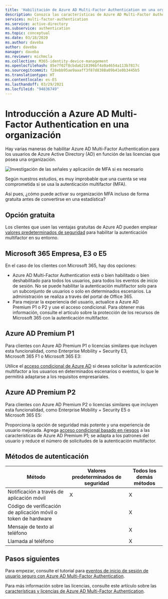 ```yaml
---
title: 'Habilitación de Azure AD Multi-Factor Authentication en una organización: Azure Active Directory'
description: Conozca las características de Azure AD Multi-Factor Authentication disponibles para su organización según el modelo de licencia.
services: multi-factor-authentication
ms.service: active-directory
ms.subservice: authentication
ms.topic: conceptual
ms.date: 03/18/2020
ms.author: daveba
author: daveba
manager: daveba
ms.reviewer: michmcla
ms.collection: M365-identity-device-management
ms.openlocfilehash: 85e7f02f8cbda6218396bf4a9a4654a113b7817c
ms.sourcegitcommit: f28ebb95ae9aaaff3f87d8388a09b41e0b3445b5
ms.translationtype: HT
ms.contentlocale: es-ES
ms.lasthandoff: 03/29/2021
ms.locfileid: "94836749"
---
```

# <a name="overview-of-azure-ad-multi-factor-authentication-for-your-organization"></a>Introducción a Azure AD Multi-Factor Authentication en una organización

Hay varias maneras de habilitar Azure AD Multi-Factor Authentication para los usuarios de Azure Active Directory (AD) en función de las licencias que posea una organización. 

![Investigación de las señales y aplicación de MFA si es necesario](./media/concept-fundamentals-mfa-get-started/verify-signals-and-perform-mfa-if-required.png)

Según nuestros estudios, es muy improbable que una cuenta se vea comprometida si se usa la autenticación multifactor (MFA).

Así pues, ¿cómo puede activar su organización MFA incluso de forma gratuita antes de convertirse en una estadística?

## <a name="free-option"></a>Opción gratuita

Los clientes que usen las ventajas gratuitas de Azure AD pueden emplear [valores predeterminados de seguridad](../fundamentals/concept-fundamentals-security-defaults.md) para habilitar la autenticación multifactor en su entorno.

## <a name="microsoft-365-business-e3-or-e5"></a>Microsoft 365 Empresa, E3 o E5

En el caso de los clientes con Microsoft 365, hay dos opciones:

* Azure AD Multi-Factor Authentication está o bien habilitado o bien deshabilitado para todos los usuarios, para todos los eventos de inicio de sesión. No se puede habilitar la autenticación multifactor solo para un subconjunto de usuarios o solo en determinados escenarios. La administración se realiza a través del portal de Office 365. 
* Para mejorar la experiencia del usuario, actualice a Azure AD Premium P1 o P2 y use el acceso condicional. Para obtener más información, consulte el artículo sobre la protección de los recursos de Microsoft 365 con la autenticación multifactor.

## <a name="azure-ad-premium-p1"></a>Azure AD Premium P1

Para clientes con Azure AD Premium P1 o licencias similares que incluyen esta funcionalidad, como Enterprise Mobility + Security E3, Microsoft 365 F1 o Microsoft 365 E3: 

Utilice el [acceso condicional de Azure AD](../authentication/tutorial-enable-azure-mfa.md) si desea solicitar la autenticación multifactor a los usuarios en determinados escenarios o eventos, lo que le permitirá adaptarse a los requisitos empresariales.

## <a name="azure-ad-premium-p2"></a>Azure AD Premium P2

Para clientes con Azure AD Premium P2 o licencias similares que incluyen esta funcionalidad, como Enterprise Mobility + Security E5 o Microsoft 365 E5: 

Proporciona la opción de seguridad más potente y una experiencia de usuario mejorada. Agrega [acceso condicional basado en riesgos](../conditional-access/howto-conditional-access-policy-risk.md) a las características de Azure AD Premium P1; se adapta a los patrones del usuario y reduce el número de solicitudes de la autenticación multifactor.

## <a name="authentication-methods"></a>Métodos de autenticación

| Método | Valores predeterminados de seguridad | Todos los demás métodos |
| --- | --- | --- |
| Notificación a través de aplicación móvil | X | X |
| Código de verificación de aplicación móvil o token de hardware |   | X |
| Mensaje de texto al teléfono |   | X |
| Llamada al teléfono |   | X |

## <a name="next-steps"></a>Pasos siguientes

Para empezar, consulte el tutorial para [eventos de inicio de sesión de usuario seguro con Azure AD Multi-Factor Authentication](../authentication/tutorial-enable-azure-mfa.md).

Para más información sobre las licencias, consulte este artículo sobre las [características y licencias de Azure AD Multi-Factor Authentication](../authentication/concept-mfa-licensing.md).
